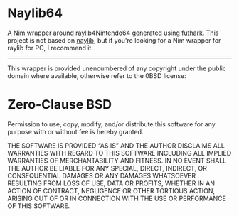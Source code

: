 # Naylib64

A Nim wrapper around [raylib4Nintendo64](https://github.com/raylib4Consoles/raylib4Nintendo64) generated using [futhark](https://github.com/PMunch/futhark). This project is not based on [naylib](https://github.com/planetis-m/naylib), but if you're looking for a Nim wrapper for raylib for PC, I recommend it.



---

This wrapper is provided unencumbered of any copyright under the public domain where available, otherwise refer to the 0BSD license: 

Zero-Clause BSD
=============

Permission to use, copy, modify, and/or distribute this software for
any purpose with or without fee is hereby granted.

THE SOFTWARE IS PROVIDED “AS IS” AND THE AUTHOR DISCLAIMS ALL
WARRANTIES WITH REGARD TO THIS SOFTWARE INCLUDING ALL IMPLIED WARRANTIES
OF MERCHANTABILITY AND FITNESS. IN NO EVENT SHALL THE AUTHOR BE LIABLE
FOR ANY SPECIAL, DIRECT, INDIRECT, OR CONSEQUENTIAL DAMAGES OR ANY
DAMAGES WHATSOEVER RESULTING FROM LOSS OF USE, DATA OR PROFITS, WHETHER IN
AN ACTION OF CONTRACT, NEGLIGENCE OR OTHER TORTIOUS ACTION, ARISING OUT
OF OR IN CONNECTION WITH THE USE OR PERFORMANCE OF THIS SOFTWARE.

